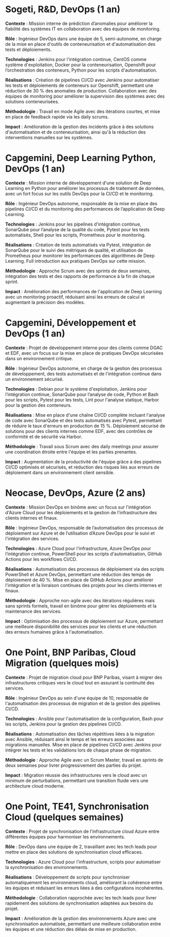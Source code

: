 
# Sogeti, R&D, DevOps (1 an)
**Contexte** : Mission interne de prédiction d’anomalies pour améliorer la fiabilité des systèmes IT en collaboration avec des équipes de monitoring.

**Rôle** : Ingénieur DevOps dans une équipe de 5, semi-autonome, en charge de la mise en place d'outils de conteneurisation et d'automatisation des tests et déploiements.

**Technologies** : Jenkins pour l'intégration continue, CentOS comme système d'exploitation, Docker pour la conteneurisation, Openshift pour l’orchestration des conteneurs, Python pour les scripts d'automatisation.

**Réalisations** : Création de pipelines CI/CD avec Jenkins pour automatiser les tests et déploiements de conteneurs sur Openshift, permettant une réduction de 30 % des anomalies de production. Collaboration avec des équipes de monitoring pour améliorer la supervision des systèmes avec des solutions conteneurisées.

**Méthodologie** : Travail en mode Agile avec des itérations courtes, et mise en place de feedback rapide via les daily scrums.

**Impact** : Amélioration de la gestion des incidents grâce à des solutions d'automatisation et de conteneurisation, ainsi qu'à la réduction des interventions manuelles sur les systèmes.


# Capgemini, Deep Learning Python, DevOps (1 an)
**Contexte** : Mission interne de développement d'une solution de Deep Learning en Python pour améliorer les processus de traitement de données, avec un fort focus sur les outils DevOps pour la CI/CD et le monitoring.

**Rôle** : Ingénieur DevOps autonome, responsable de la mise en place des pipelines CI/CD et du monitoring des performances de l’application de Deep Learning.

**Technologies** : Jenkins pour les pipelines d'intégration continue, SonarQube pour l’analyse de la qualité du code, Pytest pour les tests automatisés, Shell pour les scripts, Prometheus pour le monitoring.

**Réalisations** : Création de tests automatisés via Pytest, intégration de SonarQube pour le suivi des métriques de qualité, et utilisation de Prometheus pour monitorer les performances des algorithmes de Deep Learning. Full introduction aux pratiques DevOps sur cette mission.

**Méthodologie** : Approche Scrum avec des sprints de deux semaines, intégration des tests et des rapports de performance à la fin de chaque sprint.

**Impact** : Amélioration des performances de l'application de Deep Learning avec un monitoring proactif, réduisant ainsi les erreurs de calcul et augmentant la précision des modèles.


# Capgemini, Développement et DevOps (1 an)
**Contexte** : Projet de développement interne pour des clients comme DGAC et EDF, avec un focus sur la mise en place de pratiques DevOps sécurisées dans un environnement critique.

**Rôle** : Ingénieur DevOps autonome, en charge de la gestion des processus de développement, des tests automatisés et de l'intégration continue dans un environnement sécurisé.

**Technologies** : Debian pour le système d'exploitation, Jenkins pour l’intégration continue, SonarQube pour l’analyse de code, Python et Bash pour les scripts, Pytest pour les tests, Lint pour l'analyse statique, Harbor pour la gestion des conteneurs.

**Réalisations** : Mise en place d'une chaîne CI/CD complète incluant l'analyse de code avec SonarQube et des tests automatisés avec Pytest, permettant de réduire le taux d'erreurs en production de 15 %. Déploiement sécurisé de solutions pour des clients internes comme EDF, avec des contrôles de conformité et de sécurité via Harbor.

**Méthodologie** : Travail sous Scrum avec des daily meetings pour assurer une coordination étroite entre l'équipe et les parties prenantes.

**Impact** : Augmentation de la productivité de l'équipe grâce à des pipelines CI/CD optimisés et sécurisés, et réduction des risques liés aux erreurs de déploiement dans un environnement client sensible.


# Neocase, DevOps, Azure (2 ans)
**Contexte** : Mission DevOps en binôme avec un focus sur l'intégration d'Azure Cloud pour les déploiements et la gestion de l’infrastructure des clients internes et finaux.

**Rôle** : Ingénieur DevOps, responsable de l’automatisation des processus de déploiement sur Azure et de l’utilisation d’Azure DevOps pour le suivi et l'intégration des services.

**Technologies** : Azure Cloud pour l'infrastructure, Azure DevOps pour l’intégration continue, PowerShell pour les scripts d'automatisation, GitHub Actions pour les workflows CI/CD.

**Réalisations** : Automatisation des processus de déploiement via des scripts PowerShell et Azure DevOps, permettant une réduction des temps de déploiement de 40 %. Mise en place de GitHub Actions pour améliorer l'intégration et la livraison continues des projets pour les clients internes et finaux.

**Méthodologie** : Approche non-agile avec des itérations régulières mais sans sprints formels, travail en binôme pour gérer les déploiements et la maintenance des services.

**Impact** : Optimisation des processus de déploiement sur Azure, permettant une meilleure disponibilité des services pour les clients et une réduction des erreurs humaines grâce à l'automatisation.


# One Point, BNP Paribas, Cloud Migration (quelques mois)
**Contexte** : Projet de migration cloud pour BNP Paribas, visant à migrer des infrastructures critiques vers le cloud tout en assurant la continuité des services.

**Rôle** : Ingénieur DevOps au sein d'une équipe de 10, responsable de l'automatisation des processus de migration et de la gestion des pipelines CI/CD.

**Technologies** : Ansible pour l'automatisation de la configuration, Bash pour les scripts, Jenkins pour la gestion des pipelines CI/CD.

**Réalisations** : Automatisation des tâches répétitives liées à la migration avec Ansible, réduisant ainsi le temps et les erreurs associées aux migrations manuelles. Mise en place de pipelines CI/CD avec Jenkins pour intégrer les tests et les validations lors de chaque phase de migration.

**Méthodologie** : Approche Agile avec un Scrum Master, travail en sprints de deux semaines pour livrer progressivement des parties du projet.

**Impact** : Migration réussie des infrastructures vers le cloud avec un minimum de perturbations, permettant une transition fluide vers une architecture cloud moderne.


# One Point, TE41, Synchronisation Cloud (quelques semaines)
**Contexte** : Projet de synchronisation de l'infrastructure cloud Azure entre différentes équipes pour harmoniser les environnements.

**Rôle** : DevOps dans une équipe de 2, travaillant avec les tech leads pour mettre en place des solutions de synchronisation cloud efficaces.

**Technologies** : Azure Cloud pour l'infrastructure, scripts pour automatiser la synchronisation des environnements.

**Réalisations** : Développement de scripts pour synchroniser automatiquement les environnements cloud, améliorant la cohérence entre les équipes et réduisant les erreurs liées à des configurations incohérentes.

**Méthodologie** : Collaboration rapprochée avec les tech leads pour livrer rapidement des solutions de synchronisation adaptées aux besoins du projet.

**Impact** : Amélioration de la gestion des environnements Azure avec une synchronisation automatisée, permettant une meilleure collaboration entre les équipes et une réduction des délais de mise en production.
